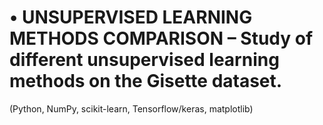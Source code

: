 # •	UNSUPERVISED LEARNING METHODS COMPARISON – Study of different unsupervised learning methods on the Gisette dataset. 
(Python, NumPy, scikit-learn, Tensorflow/keras, matplotlib)
